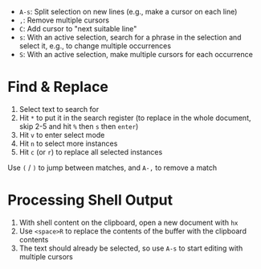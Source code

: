 - `A-s`: Split selection on new lines (e.g., make a cursor on each line)
- `,`: Remove multiple cursors
- `C`: Add cursor to "next suitable line"
- `s`: With an active selection, search for a phrase in the selection and select it, e.g., to change multiple occurrences
- `S`: With an active selection, make multiple cursors for each occurrence

# Find & Replace

1. Select text to search for
2. Hit `*` to put it in the search register (to replace in the whole document, skip 2-5 and hit `%` then `s` then `enter`)
3. Hit `v` to enter select mode
4. Hit `n` to select more instances
5. Hit `c` (or `r`) to replace all selected instances

Use `(` / `)` to jump between matches, and `A-,` to remove a match

# Processing Shell Output

1. With shell content on the clipboard, open a new document with `hx`
2. Use `<space>R` to replace the contents of the buffer with the clipboard contents
3. The text should already be selected, so use `A-s` to start editing with multiple cursors
